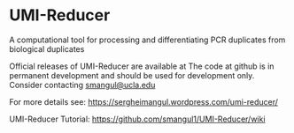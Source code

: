 # UMI-Reducer
A computational tool for processing and differentiating PCR duplicates from biological duplicates


Official releases of UMI-Reducer are available at  The code at github is in permanent development and should be used for development only. Consider contacting smangul@ucla.edu

For more details see: https://sergheimangul.wordpress.com/umi-reducer/

UMI-Reducer Tutorial: https://github.com/smangul1/UMI-Reducer/wiki
